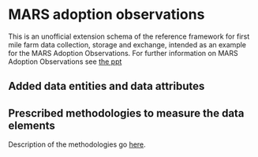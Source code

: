 # MARS adoption observations
 
This is an unofficial extension schema of the reference framework for first mile farm data collection, storage and exchange, intended as an example for the MARS Adoption Observations. For further information on MARS Adoption Observations see [the ppt](https://sustainablefoodlab.org/wp-content/uploads/2017/03/Mars_Cocoa-learnings_SFL-smallholders-meeting-1.pdf)  
 
## Added data entities and data attributes
 
<script src="../../_static/docson/widget.js" data-schema="../../_static/marsadoptionobservationsb.json"></script>

## Prescribed methodologies to measure the data elements

Description of the methodologies go [here](https://docs.google.com/spreadsheets/d/1RefjQJqW4DkvEYrrUBMF-96gnF1HJESh1W_ILyu6k7Y/edit?usp=sharing). 
